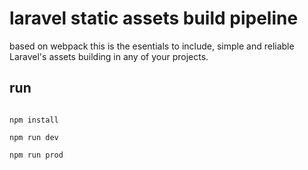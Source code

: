 # laravel static assets build pipeline

based on webpack this is the esentials to include, simple and reliable Laravel's assets building in any of your projects.

## run

```

npm install

npm run dev

npm run prod

```

